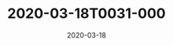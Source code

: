 ---
date: 2020-03-18
title: 2020-03-18T0031-000
hero: 2020/2020-03-18T0031-000.jpeg

# briefly describe the image…
alt: ''

# insert the closed caption text after the three-dash break…
# (include line-breaks, punctuation, and capitalization)
---
